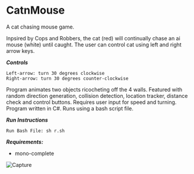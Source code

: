 # CatnMouse
A cat chasing mouse game. 

Inpsired by Cops and Robbers, the cat (red) will continually chase an ai mouse (white) until caught. The user can control cat using left and right arrow keys.

***Controls***
```
Left-arrow: turn 30 degrees clockwise
Right-arrow: turn 30 degrees counter-clockwise
```

Program animates two objects ricocheting off the 4 walls. Featured with random direction generation, collision detection, location tracker, distance check and control buttons. Requires user input for speed and turning. Program written in C#. Runs using a bash script file.

***Run Instructions***
```
Run Bash File: sh r.sh
```

***Requirements:***
- mono-complete

![Capture](https://user-images.githubusercontent.com/78053016/206936891-4ef02cb0-0b06-43c5-b226-3da654fdf7a1.PNG)







